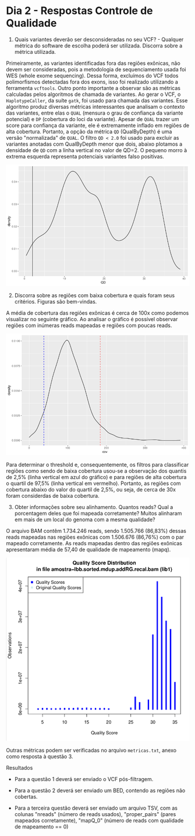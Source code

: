 # Dia 2 - Respostas Controle de Qualidade

1. Quais variantes deverão ser desconsideradas no seu VCF? - Qualquer métrica do software de escolha poderá ser utilizada. Discorra sobre a métrica utilizada.

Primeiramente, as variantes identificadas fora das regiões exônicas, não devem ser consideradas, pois a metodologia de sequenciamento usada foi WES (whole exome sequencing). Dessa forma, excluímos do VCF todos polimorfismos detectadas fora dos exons, isso foi realizado utilizando a ferramenta `vcftools`. Outro ponto importante a observar são as métricas calculadas pelos algoritmos de chamada de variantes. Ao gerar o VCF, o `HaplotypeCaller`, da suíte `gatk`, foi usado para chamada das variantes. Esse algoritmo produz diversas métricas interessantes que analisam o contexto das variantes, entre elas o `QUAL` (mensura o grau de confiança da variante potencial) e `DP` (cobertura do loci da variante). Apesar de `QUAL` trazer um score para confiança da variante, ele é extremamente inflado em regiões de alta cobertura. Portanto, a opção da métrica `QD` (QualByDepth) é uma versão "normalizada" de `QUAL`. O filtro `QD < 2.0` foi usado para excluir as variantes anotadas com QualByDepth menor que dois, abaixo plotamos a densidade de `QD` com a linha vertical no valor de QD=2. O pequeno morro à extrema esquerda representa potenciais variantes falso positivas.

![qd.png](qd.png)

2. Discorra sobre as regiões com baixa cobertura e quais foram seus critérios. Figuras são bem-vindas.

A média de cobertura das regiões exônicas é cerca de 100x como podemos visualizar no seguinte gráfico. Ao analisar o gráfico é possível observar regiões com inúmeras reads mapeadas e regiões com poucas reads.

![Cobertura das regiões exônicas.](coverage_exons.png)

Para determinar o threshold e, consequentemente, os filtros para classificar regiões como sendo de baixa cobertura usou-se a observação dos quantis de 2,5% (linha vertical em azul do gráfico) e para regiões de alta cobertura o quartil de 97,5% (linha vertical em vermelho). Portanto, as regiões com cobertura abaixo do valor do quartil de 2,5%, ou seja, de cerca de 30x foram considerdas de baixa cobertura.

3. Obter informações sobre seu alinhamento. Quantos reads? Qual a porcentagem deles que foi mapeada corretamente? Muitos alinharam em mais de um local do genoma com a mesma qualidade?

O arquivo BAM contêm 1.734.246 reads, sendo 1.505.766 (86,83%) dessas reads mapeadas nas regiões exônicas com 1.506.676 (86,76%) com o par mapeado corretamente. As reads mapeadas dentro das regiões exônicas apresentaram média de 57,40 de qualidade de mapeamento (mapq).

![Qualidade dos scores de mapeamento após execução de algoritmo de recalibragem de bases do GATK.](qual_scores.png)

Outras métricas podem ser verificadas no arquivo `metricas.txt`, anexo como resposta à questão 3.

Resultados

- Para a questão 1 deverá ser enviado o VCF pós-filtragem.

- Para a questão 2 deverá ser enviado um BED, contendo as regiões não cobertas.

- Para a terceira questão deverá ser enviado um arquivo TSV, com as colunas "nreads" (número de reads usados), "proper_pairs" (pares mapeados corretamente), "mapQ_0" (número de reads com qualidade de mapeamento == 0)
